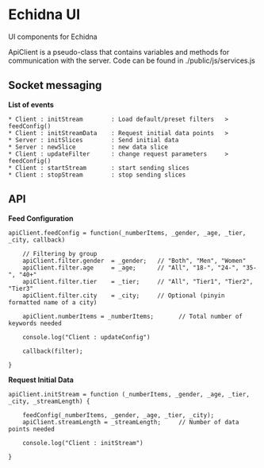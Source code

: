 # Echidna UI
UI components for Echidna


ApiClient is a pseudo-class that contains variables and methods for communication with the server.
Code can be found in ./public/js/services.js

## Socket messaging

**List of events**
    
    * Client : initStream        : Load default/preset filters   > feedConfig()
    * Client : initStreamData    : Request initial data points   > 
    * Server : initSlices        : Send initial data
    * Server : newSlice          : new data slice
    * Client : updateFilter      : change request parameters     > feedConfig() 
    * Client : startStream       : start sending slices
    * Client : stopStream        : stop sending slices


## API

**Feed Configuration** 

    apiClient.feedConfig = function(_numberItems, _gender, _age, _tier, _city, callback)
        
        // Filtering by group
        apiClient.filter.gender  = _gender;   // "Both", "Men", "Women"                        
        apiClient.filter.age     = _age;      // "All", "18-", "24-", "35-", "40+"              
        apiClient.filter.tier    = _tier;     // "All", "Tier1", "Tier2", "Tier3"               
        apiClient.filter.city    = _city;     // Optional (pinyin formatted name of a city)  

        apiClient.numberItems = _numberItems;       // Total number of keywords needed

        console.log("Client : updateConfig")

        callback(filter);

    }

**Request Initial Data**

    apiClient.initStream = function (_numberItems, _gender, _age, _tier, _city, _streamLength) {

        feedConfig(_numberItems, _gender, _age, _tier, _city);
        apiClient.streamLength = _streamLength;     // Number of data points needed

        console.log("Client : initStream")
        
    }

